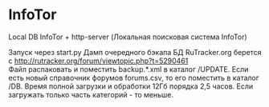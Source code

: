# InfoTor
Local DB InfoTor + http-server (Локальная поисковая система InfoTor)

Запуск через start.py
Дамп очередного бэкапа БД RuTracker.org берется с http://rutracker.org/forum/viewtopic.php?t=5290461  
Файл распаковать и поместить backup.\*.xml в каталог /UPDATE.
Если есть новый справочник форумов forums.csv, то его поместить в каталог /DB.
Время полной загрузки и обработки 12Гб порядка 2,5 часов. Если загружать только часть категорий - то меньше.
